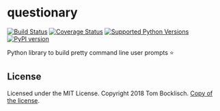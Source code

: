 # questionary

[![Build Status](https://travis-ci.com/tmbo/questionary.svg?branch=master)](https://travis-ci.com/tmbo/questionary)
[![Coverage Status](https://coveralls.io/repos/github/tmbo/questionary/badge.svg?branch=master)](https://coveralls.io/github/tmbo/questionary?branch=master)
[![Supported Python Versions](https://img.shields.io/pypi/pyversions/questionary.svg)](https://pypi.python.org/pypi/questionary)
[![PyPI version](https://badge.fury.io/py/questionary.svg)](https://badge.fury.io/py/questionary)


Python library to build pretty command line user prompts :star: 

## License
Licensed under the MIT License. Copyright 2018 Tom Bocklisch. [Copy of the license](LICENSE).
